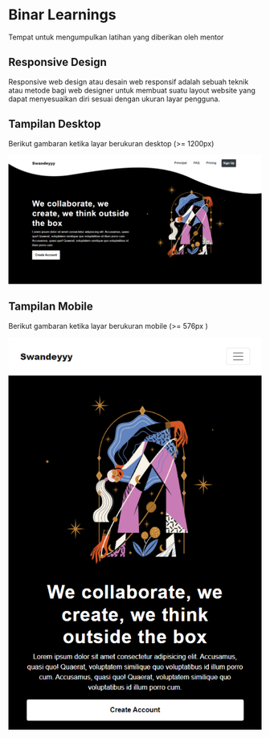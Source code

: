 # Binar Learnings

Tempat untuk mengumpulkan latihan yang diberikan oleh mentor

## Responsive Design

Responsive web design atau desain web responsif adalah sebuah teknik atau metode bagi web designer untuk membuat suatu layout website yang dapat menyesuaikan diri sesuai dengan ukuran layar pengguna.


## Tampilan Desktop

Berikut gambaran ketika layar berukuran desktop (>= 1200px)

![diagram](/img/desktop.png)


## Tampilan Mobile

Berikut gambaran ketika layar berukuran mobile (>= 576px )

![diagram](./img/responsive_design.png)

